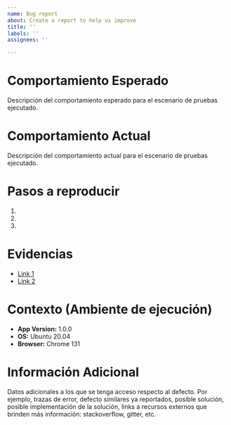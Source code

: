 ```yaml
---
name: Bug report
about: Create a report to help us improve
title: ''
labels: ''
assignees: ''

---
```


# Comportamiento Esperado

Descripción del comportamiento esperado para el escenario de pruebas ejecutado.

# Comportamiento Actual

Descripción del comportamiento actual para el escenario de pruebas ejecutado.

# Pasos a reproducir

1. 
2. 
3. 

# Evidencias

- [Link 1]()
- [Link 2]()

# Contexto (Ambiente de ejecución)

- **App Version:** 1.0.0
- **OS:** Ubuntu 20.04
- **Browser:** Chrome 131

# Información Adicional

Datos adicionales a los que se tenga acceso respecto al defecto. Por ejemplo, trazas de error, defecto similares ya reportados, posible solución, posible implementación de la solución, links a recursos externos que brinden más información: stackoverflow, gitter, etc.

